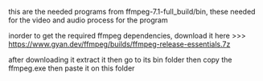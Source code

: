 this are the needed programs from  ffmpeg-7.1-full_build/bin, these needed for the video and audio process for the program


inorder to get the required ffmpeg dependencies, download it here >>> https://www.gyan.dev/ffmpeg/builds/ffmpeg-release-essentials.7z

after downloading it extract it then go to its bin folder then copy the ffmpeg.exe then paste it on this folder 

